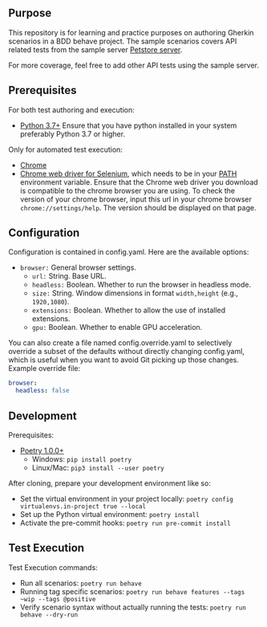 ## Purpose
This repository is for learning and practice purposes on authoring Gherkin scenarios in a BDD behave project.
The sample scenarios covers API related tests from the sample server [Petstore server](https://petstore.swagger.io).

For more coverage, feel free to add other API tests using the sample server.

## Prerequisites
For both test authoring and execution:

* [Python 3.7+](https://www.python.org)
  Ensure that you have python installed in your system preferably Python 3.7 or higher.	
  
Only for automated test execution:

* [Chrome](https://www.google.com/chrome)
* [Chrome web driver for Selenium](https://sites.google.com/a/chromium.org/chromedriver/downloads),
  which needs to be in your [PATH](https://zwbetz.com/download-chromedriver-binary-and-add-to-your-path-for-automated-functional-testing/) environment variable.
  Ensure that the Chrome web driver you download is compatible to the chrome browser you are using.
  To check the version of your chrome browser, input this url in your chrome browser `chrome://settings/help`.
  The version should be displayed on that page.

## Configuration
Configuration is contained in config.yaml. Here are the available options:

* `browser:` General browser settings.
  * `url:` String. Base URL.
  * `headless:` Boolean. Whether to run the browser in headless mode.
  * `size:` String. Window dimensions in format `width,height` (e.g., `1920,1080`).
  * `extensions:` Boolean. Whether to allow the use of installed extensions.
  * `gpu:` Boolean. Whether to enable GPU acceleration.

You can also create a file named config.override.yaml to selectively override
a subset of the defaults without directly changing config.yaml, which is useful
when you want to avoid Git picking up those changes. Example override file:

```yaml
browser:
  headless: false
```

## Development
Prerequisites:

* [Poetry 1.0.0+](https://github.com/python-poetry/poetry)
  * Windows: `pip install poetry`
  * Linux/Mac: `pip3 install --user poetry`

After cloning, prepare your development environment like so:

* Set the virtual environment in your project locally: `poetry config virtualenvs.in-project true --local`
* Set up the Python virtual environment: `poetry install`
* Activate the pre-commit hooks: `poetry run pre-commit install`


## Test Execution
Test Execution commands:

* Run all scenarios: `poetry run behave`
* Running tag specific scenarios: `poetry run behave features --tags ~wip --tags @positive`
* Verify scenario syntax without actually running the tests: `poetry run behave --dry-run`




